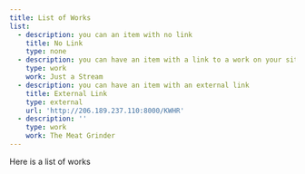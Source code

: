 ```yaml
---
title: List of Works
list:
  - description: you can an item with no link
    title: No Link
    type: none
  - description: you can have an item with a link to a work on your site
    type: work
    work: Just a Stream
  - description: you can have an item with an external link
    title: External Link
    type: external
    url: 'http://206.189.237.110:8000/KWHR'
  - description: ''
    type: work
    work: The Meat Grinder
---
```


Here is a list of works
